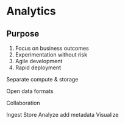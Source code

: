 # Analytics

## Purpose

1. Focus on business outcomes
2. Experimentation without risk
3. Agile development
4. Rapid deployment


Separate compute & storage

Open data formats

Collaboration



Ingest
Store
Analyze
	add metadata
Visualize
